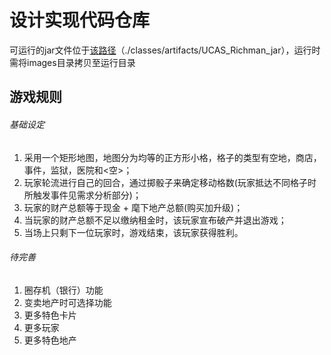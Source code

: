 # 设计实现代码仓库

可运行的jar文件位于[该路径](/classes/artifacts/UCAS_Richman_jar)（./classes/artifacts/UCAS_Richman_jar），运行时需将images目录拷贝至运行目录

## 游戏规则

###### 基础设定

1. 采用一个矩形地图，地图分为均等的正方形小格，格子的类型有空地，商店，事件，监狱，医院和<空>；
2. 玩家轮流进行自己的回合，通过掷骰子来确定移动格数(玩家抵达不同格子时所触发事件见需求分析部分)；
3. 玩家的财产总额等于现金  + 麾下地产总额(购买加升级)；
4. 当玩家的财产总额不足以缴纳租金时，该玩家宣布破产并退出游戏；
5. 当场上只剩下一位玩家时，游戏结束，该玩家获得胜利。

###### 待完善

1. 圈存机（银行）功能
2. 变卖地产时可选择功能
3. 更多特色卡片
4. 更多玩家
5. 更多特色地产





